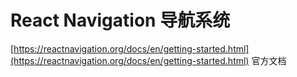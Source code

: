 # React Navigation 导航系统

[https://reactnavigation.org/docs/en/getting-started.html](https://reactnavigation.org/docs/en/getting-started.html) 官方文档